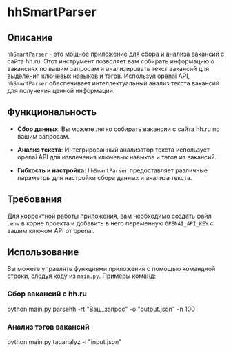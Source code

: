 # hhSmartParser
## Описание

`hhSmartParser` - это мощное приложение для сбора и анализа вакансий с сайта hh.ru. Этот инструмент позволяет вам собирать информацию о вакансиях по вашим запросам и анализировать текст вакансий для выделения ключевых навыков и тэгов. Используя openai API, `hhSmartParser` обеспечивает интеллектуальный анализ текста вакансий для получения ценной информации.

## Функциональность

- **Сбор данных**: Вы можете легко собирать вакансии с сайта hh.ru по вашим запросам.

- **Анализ текста**: Интегрированный анализатор текста использует openai API для извлечения ключевых навыков и тэгов из вакансий.

- **Гибкость и настройка**: `hhSmartParser` предоставляет различные параметры для настройки сбора данных и анализа текста.

## Требования

Для корректной работы приложения, вам необходимо создать файл `.env` в корне проекта и добавить в него переменную `OPENAI_API_KEY` с вашим ключом API от openai.

## Использование

Вы можете управлять функциями приложения с помощью командной строки, следуя коду из `main.py`. Примеры команд:

### Сбор вакансий с hh.ru
python main.py parsehh -rt "Ваш_запрос" -o "output.json" -n 100

### Анализ тэгов вакансий
python main.py taganalyz -i "input.json"
